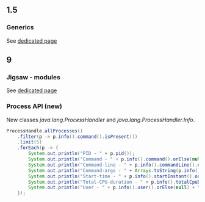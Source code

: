 ## 1.5
### Generics
See [dedicated page](generics)

## 9
### Jigsaw - modules
See [dedicated page](modules)

### Process API (new)
New classes *java.lang.ProcessHandler* and *java.lang.ProcessHandler.Info*.
```java
ProcessHandle.allProcesses()
    .filter(p -> p.info().command().isPresent())
    .limit(5)
    .forEach(p -> {
        System.out.println("PID - " + p.pid());
        System.out.println("Command - " + p.info().command().orElse(null));
        System.out.println("Command-line - " + p.info().commandLine().orElse(null));
        System.out.println("Command-args - " + Arrays.toString(p.info().arguments().orElse(null)));
        System.out.println("Start-time - " + p.info().startInstant().orElse(null));
        System.out.println("Total-CPU-duration - " + p.info().totalCpuDuration().orElse(null));
        System.out.println("User - " + p.info().user().orElse(null) + "\n");
    });
```
